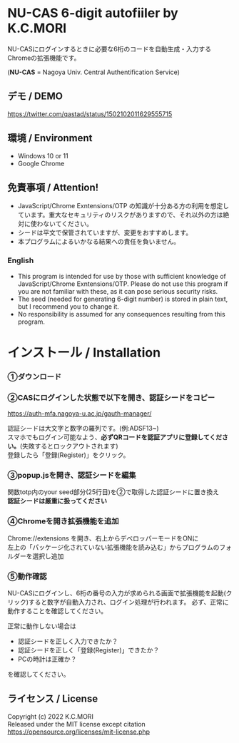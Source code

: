 # NU-CAS 6-digit autofiiler by K.C.MORI

NU-CASにログインするときに必要な6桁のコードを自動生成・入力するChromeの拡張機能です。

(**NU-CAS** = Nagoya Univ. Central Authentification Service)


## デモ / DEMO
https://twitter.com/qastad/status/1502102011629555715

## 環境 / Environment
- Windows 10 or 11
- Google Chrome

## 免責事項 / Attention!
- JavaScript/Chrome Exntensions/OTP の知識が十分ある方の利用を想定しています。重大なセキュリティのリスクがありますので、それ以外の方は絶対に使わないてください。
- シードは平文で保管されていますが、変更をおすすめします。
- 本プログラムによるいかなる結果への責任を負いません。

### English

- This program is intended for use by those with sufficient knowledge of JavaScript/Chrome Exntensions/OTP. Please do not use this program if you are not familiar with these, as it can pose serious security risks.
- The seed (needed for generating 6-digit number) is stored in plain text, but I recommend you to change it.
- No responsibility is assumed for any consequences resulting from this program.

# インストール / Installation
### ①ダウンロード
### ②CASにログインした状態で以下を開き、認証シードをコピー
https://auth-mfa.nagoya-u.ac.jp/gauth-manager/ 

認証シードは大文字と数字の羅列です。(例:ADSF13~)  
スマホでもログイン可能なよう、**必ずQRコードを認証アプリに登録してください。**(失敗するとロックアウトされます)  
登録したら「登録(Register)」をクリック。

### ③popup.jsを開き、認証シードを編集
関数totp内のyour seed部分(25行目)を②で取得した認証シードに置き換え  
**認証シードは厳重に扱ってください**

### ④Chromeを開き拡張機能を追加
Chrome://extensions を開き、右上からデベロッパーモードをONに  
左上の「パッケージ化されていない拡張機能を読み込む」からプログラムのフォルダーを選択し追加

### ⑤動作確認
NU-CASにログインし、6桁の番号の入力が求められる画面で拡張機能を起動(クリック)すると数字が自動入力され、ログイン処理が行われます。
必ず、正常に動作することを確認してください。  

正常に動作しない場合は
- 認証シードを正しく入力できたか？
- 認証シードを正しく「登録(Register)」できたか？
- PCの時計は正確か？

を確認してください。

## ライセンス / License
Copyright (c) 2022 K.C.MORI  
Released under the MIT license
except citation  
https://opensource.org/licenses/mit-license.php
